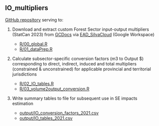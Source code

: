## IO\_multipliers

[GitHub repository](https://github.com/CFS-EAD/IO_multipliers) serving
to:

1.  Download and extract custom Forest Sector input-output multipliers
    (StatCan 2023) from
    [GCDocs](https://gcdocs.gc.ca/nrcan-rncan/llisapi.dll?func=ll&objId=87876987&objAction=browse&viewType=1#)
    via
    [EAD\_SilvaCloud](https://drive.google.com/drive/folders/0AD8y6eREp30cUk9PVA)
    (Google Workspace)

    -   [R/00\_global.R](https://github.com/CFS-EAD/IO_multipliers/blob/main/R/00_global.R)
    -   [R/01\_dataPrep.R](https://github.com/CFS-EAD/IO_multipliers/blob/main/R/01_dataPrep.R)

2.  Calculate subsector-specific conversion factors (m3 to Output $)
    corresponding to direct, indirect, induced and total multipliers
    (constrained & unconstrained) for applicable provincial and
    territorial jurisdictions

    -   [R/02\_IO\_tables.R](https://github.com/CFS-EAD/IO_multipliers/blob/main/R/02_IO_tables.R)
    -   [R/03\_volume2output\_conversion.R](https://github.com/CFS-EAD/IO_multipliers/blob/main/R/03_volume2output_conversion.R)

3.  Write summary tables to file for subsequent use in SE impacts
    estimation

    -   [output/IO\_conversion\_factors\_2021.csv](https://github.com/CFS-EAD/IO_multipliers/blob/main/output/IO_conversion_factors_2021.csv)
    -   [output/IO\_tables\_2021.csv](https://github.com/CFS-EAD/IO_multipliers/blob/main/output/IO_tables_2021.csv)
